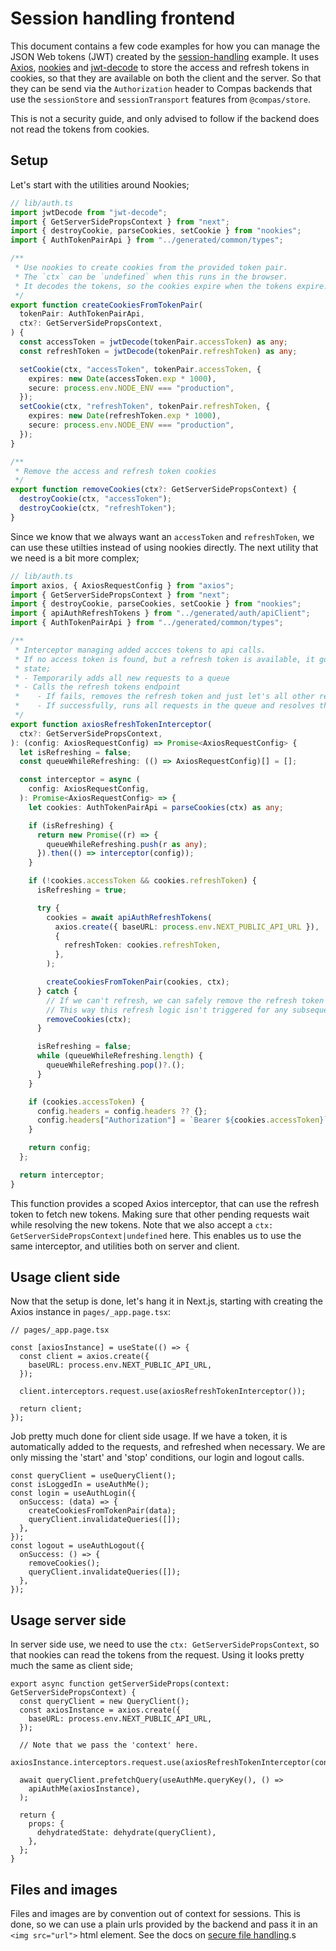 # Session handling frontend

This document contains a few code examples for how you can manage the JSON Web
tokens (JWT) created by the [session-handling](../session-handling) example. It
uses [Axios](https://npmjs.com/package/axios),
[nookies](https://npmjs.com/package/nookies) and
[jwt-decode](https://npmjs.com/package/jwt-decode) to store the access and
refresh tokens in cookies, so that they are available on both the client and the
server. So that they can be send via the `Authorization` header to Compas
backends that use the `sessionStore` and `sessionTransport` features from
`@compas/store`.

This is not a security guide, and only advised to follow if the backend does not
read the tokens from cookies.

## Setup

Let's start with the utilities around Nookies;

```ts
// lib/auth.ts
import jwtDecode from "jwt-decode";
import { GetServerSidePropsContext } from "next";
import { destroyCookie, parseCookies, setCookie } from "nookies";
import { AuthTokenPairApi } from "../generated/common/types";

/**
 * Use nookies to create cookies from the provided token pair.
 * The `ctx` can be `undefined` when this runs in the browser.
 * It decodes the tokens, so the cookies expire when the tokens expire.
 */
export function createCookiesFromTokenPair(
  tokenPair: AuthTokenPairApi,
  ctx?: GetServerSidePropsContext,
) {
  const accessToken = jwtDecode(tokenPair.accessToken) as any;
  const refreshToken = jwtDecode(tokenPair.refreshToken) as any;

  setCookie(ctx, "accessToken", tokenPair.accessToken, {
    expires: new Date(accessToken.exp * 1000),
    secure: process.env.NODE_ENV === "production",
  });
  setCookie(ctx, "refreshToken", tokenPair.refreshToken, {
    expires: new Date(refreshToken.exp * 1000),
    secure: process.env.NODE_ENV === "production",
  });
}

/**
 * Remove the access and refresh token cookies
 */
export function removeCookies(ctx?: GetServerSidePropsContext) {
  destroyCookie(ctx, "accessToken");
  destroyCookie(ctx, "refreshToken");
}
```

Since we know that we always want an `accessToken` and `refreshToken`, we can
use these utilties instead of using nookies directly. The next utility that we
need is a bit more complex;

```ts
// lib/auth.ts
import axios, { AxiosRequestConfig } from "axios";
import { GetServerSidePropsContext } from "next";
import { destroyCookie, parseCookies, setCookie } from "nookies";
import { apiAuthRefreshTokens } from "../generated/auth/apiClient";
import { AuthTokenPairApi } from "../generated/common/types";

/**
 * Interceptor managing added accces tokens to api calls.
 * If no access token is found, but a refresh token is available, it goes in to the refresh
 * state;
 * - Temporarily adds all new requests to a queue
 * - Calls the refresh tokens endpoint
 *    - If fails, removes the refresh token and just let's all other requests go through
 *    - If successfully, runs all requests in the queue and resolves the current request
 */
export function axiosRefreshTokenInterceptor(
  ctx?: GetServerSidePropsContext,
): (config: AxiosRequestConfig) => Promise<AxiosRequestConfig> {
  let isRefreshing = false;
  const queueWhileRefreshing: (() => AxiosRequestConfig)[] = [];

  const interceptor = async (
    config: AxiosRequestConfig,
  ): Promise<AxiosRequestConfig> => {
    let cookies: AuthTokenPairApi = parseCookies(ctx) as any;

    if (isRefreshing) {
      return new Promise((r) => {
        queueWhileRefreshing.push(r as any);
      }).then(() => interceptor(config));
    }

    if (!cookies.accessToken && cookies.refreshToken) {
      isRefreshing = true;

      try {
        cookies = await apiAuthRefreshTokens(
          axios.create({ baseURL: process.env.NEXT_PUBLIC_API_URL }),
          {
            refreshToken: cookies.refreshToken,
          },
        );

        createCookiesFromTokenPair(cookies, ctx);
      } catch {
        // If we can't refresh, we can safely remove the refresh token
        // This way this refresh logic isn't triggered for any subsequent requests
        removeCookies(ctx);
      }

      isRefreshing = false;
      while (queueWhileRefreshing.length) {
        queueWhileRefreshing.pop()?.();
      }
    }

    if (cookies.accessToken) {
      config.headers = config.headers ?? {};
      config.headers["Authorization"] = `Bearer ${cookies.accessToken}`;
    }

    return config;
  };

  return interceptor;
}
```

This function provides a scoped Axios interceptor, that can use the refresh
token to fetch new tokens. Making sure that other pending requests wait while
resolving the new tokens. Note that we also accept a
`ctx: GetServerSidePropsContext|undefined` here. This enables us to use the same
interceptor, and utilities both on server and client.

## Usage client side

Now that the setup is done, let's hang it in Next.js, starting with creating the
Axios instance in `pages/_app.page.tsx`:

```tsx
// pages/_app.page.tsx

const [axiosInstance] = useState(() => {
  const client = axios.create({
    baseURL: process.env.NEXT_PUBLIC_API_URL,
  });

  client.interceptors.request.use(axiosRefreshTokenInterceptor());

  return client;
});
```

Job pretty much done for client side usage. If we have a token, it is
automatically added to the requests, and refreshed when necessary. We are only
missing the 'start' and 'stop' conditions, our login and logout calls.

```tsx
const queryClient = useQueryClient();
const isLoggedIn = useAuthMe();
const login = useAuthLogin({
  onSuccess: (data) => {
    createCookiesFromTokenPair(data);
    queryClient.invalidateQueries([]);
  },
});
const logout = useAuthLogout({
  onSuccess: () => {
    removeCookies();
    queryClient.invalidateQueries([]);
  },
});
```

## Usage server side

In server side use, we need to use the `ctx: GetServerSidePropsContext`, so that
nookies can read the tokens from the request. Using it looks pretty much the
same as client side;

```tsx
export async function getServerSideProps(context: GetServerSidePropsContext) {
  const queryClient = new QueryClient();
  const axiosInstance = axios.create({
    baseURL: process.env.NEXT_PUBLIC_API_URL,
  });

  // Note that we pass the 'context' here.
  axiosInstance.interceptors.request.use(axiosRefreshTokenInterceptor(context));

  await queryClient.prefetchQuery(useAuthMe.queryKey(), () =>
    apiAuthMe(axiosInstance),
  );

  return {
    props: {
      dehydratedState: dehydrate(queryClient),
    },
  };
}
```

## Files and images

Files and images are by convention out of context for sessions. This is done, so
we can use a plain urls provided by the backend and pass it in an
`<img src="url">` html element. See the docs on
[secure file handling](https://compasjs.com/features/file-handling.html#securing-file-downloads).s
